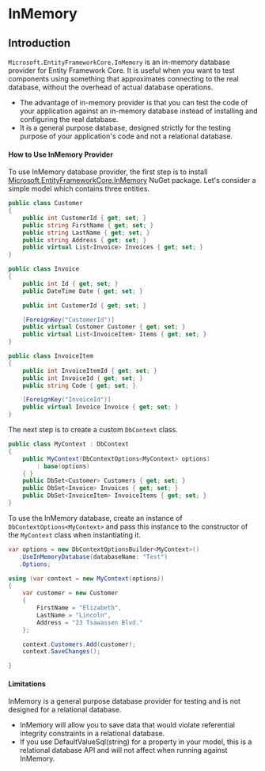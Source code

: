 # InMemory

## Introduction

`Microsoft.EntityFrameworkCore.InMemory` is an in-memory database provider for Entity Framework Core. It is useful when you want to test components using something that approximates connecting to the real database, without the overhead of actual database operations.

 - The advantage of in-memory provider is that you can test the code of your application against an in-memory database instead of installing and configuring the real database.
 - It is a general purpose database, designed strictly for the testing purpose of your application's code and not a relational database.

#### How to Use InMemory Provider

To use InMemory database provider, the first step is to install [Microsoft.EntityFrameworkCore.InMemory](https://www.nuget.org/packages/Microsoft.EntityFrameworkCore.InMemory/) NuGet package. Let's consider a simple model which contains three entities.


```csharp
public class Customer
{
    public int CustomerId { get; set; }
    public string FirstName { get; set; }
    public string LastName { get; set; }
    public string Address { get; set; }
    public virtual List<Invoice> Invoices { get; set; }
}

public class Invoice
{
    public int Id { get; set; }
    public DateTime Date { get; set; }

    public int CustomerId { get; set; }

    [ForeignKey("CustomerId")]
    public virtual Customer Customer { get; set; }
    public virtual List<InvoiceItem> Items { get; set; }
}

public class InvoiceItem
{
    public int InvoiceItemId { get; set; }
    public int InvoiceId { get; set; }
    public string Code { get; set; }

    [ForeignKey("InvoiceId")]
    public virtual Invoice Invoice { get; set; }
}
```

The next step is to create a custom `DbContext` class.


```csharp
public class MyContext : DbContext
{
    public MyContext(DbContextOptions<MyContext> options)
        : base(options)
    { }
    public DbSet<Customer> Customers { get; set; }
    public DbSet<Invoice> Invoices { get; set; }
    public DbSet<InvoiceItem> InvoiceItems { get; set; }
}
```

To use the InMemory database, create an instance of `DbContextOptions<MyContext>` and pass this instance to the constructor of the `MyContext` class when instantiating it.


```csharp
var options = new DbContextOptionsBuilder<MyContext>()
   .UseInMemoryDatabase(databaseName: "Test")
   .Options;

using (var context = new MyContext(options))
{
    var customer = new Customer
    {
        FirstName = "Elizabeth",
        LastName = "Lincoln",
        Address = "23 Tsawassen Blvd."
    };

    context.Customers.Add(customer);
    context.SaveChanges();

}
```

#### Limitations

InMemory is a general purpose database provider for testing and is not designed for a relational database.

 - InMemory will allow you to save data that would violate referential integrity constraints in a relational database.
 - If you use DefaultValueSql(string) for a property in your model, this is a relational database API and will not affect when running against InMemory.
